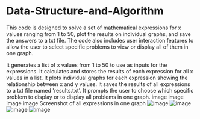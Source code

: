 # Data-Structure-and-Algorithm


This code is designed to solve a set of mathematical expressions for x values ranging from 1 to 50, plot the results on individual graphs, and save the answers to a txt file. The code also includes user interaction features to allow the user to select specific problems to view or display all of them in one graph.

It generates a list of x values from 1 to 50 to use as inputs for the expressions.
It calculates and stores the results of each expression for all x values in a list.
It plots individual graphs for each expression showing the relationship between x and y values.
It saves the results of all expressions to a txt file named 'results.txt'.
It prompts the user to choose which specific problem to display or to display all problems in one graph. image image image
image Screenshot of all expressions in one graph
![image](https://github.com/JhonPaul05/Data-Structure-and-Algorithm/assets/165694417/08eef758-f24d-45df-bb35-f883461a2cec)
![image](https://github.com/JhonPaul05/Data-Structure-and-Algorithm/assets/165694417/a4c64ade-96ab-43bd-9c5e-c829b373b868)
![image](https://github.com/JhonPaul05/Data-Structure-and-Algorithm/assets/165694417/c88f107c-7f96-42c7-a791-97f81de5c711)
![image](https://github.com/JhonPaul05/Data-Structure-and-Algorithm/assets/165694417/546e0b82-d27d-43cc-8f65-330e6aff3191)


